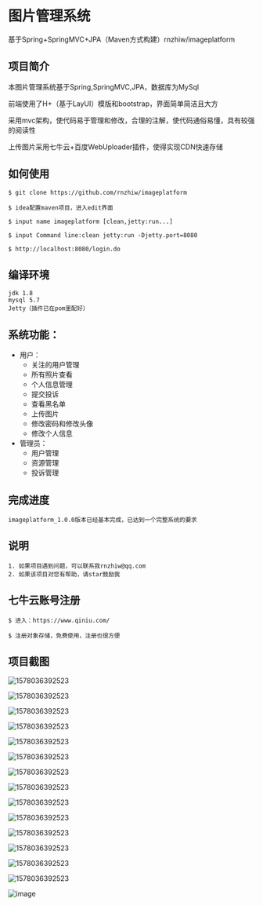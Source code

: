 
# 图片管理系统

基于Spring+SpringMVC+JPA（Maven方式构建）rnzhiw/imageplatform



## 项目简介

本图片管理系统基于Spring,SpringMVC,JPA，数据库为MySql

前端使用了H+（基于LayUI）模版和bootstrap，界面简单简洁且大方

采用mvc架构，使代码易于管理和修改，合理的注解，使代码通俗易懂，具有较强的阅读性

上传图片采用七牛云+百度WebUploader插件，使得实现CDN快速存储

## 如何使用

```
$ git clone https://github.com/rnzhiw/imageplatform

$ idea配置maven项目，进入edit界面

$ input name imageplatform [clean,jetty:run...]

$ input Command line:clean jetty:run -Djetty.port=8080

$ http://localhost:8080/login.do
```

## 编译环境

```
jdk 1.8
mysql 5.7
Jetty（插件已在pom里配好）
```

## 系统功能：

* 用户：
  * 关注的用户管理
  * 所有照片查看
  * 个人信息管理
  * 提交投诉
  * 查看黑名单
  * 上传图片
  * 修改密码和修改头像
  * 修改个人信息
* 管理员：
  * 用户管理
  * 资源管理
  * 投诉管理

## 完成进度

```
imageplatform_1.0.0版本已经基本完成，已达到一个完整系统的要求
```

## 说明

 	1. 如果项目遇到问题，可以联系我rnzhiw@qq.com
	2. 如果该项目对您有帮助，请star鼓励我

## 七牛云账号注册

```
$ 进入：https://www.qiniu.com/

$ 注册对象存储，免费使用，注册也很方便
```

## 项目截图

![1578036392523](/preview/1.png)

![1578036392523](/preview/2.png)

![1578036392523](/preview/3.png)

![1578036392523](/preview/4.png)

![1578036392523](/preview/5.png)

![1578036392523](/preview/6.png)

![1578036392523](/preview/7.png)

![1578036392523](/preview/8.png)

![1578036392523](/preview/9.png)

![1578036392523](/preview/10.png)

![1578036392523](/preview/11.png)

![1578036392523](/preview/12.png)

![1578036392523](/preview/13.png)

![1578036392523](/preview/14.png)

![image](https://github.com/rnzhiw/imageplatform/blob/master/preview/1.png)


